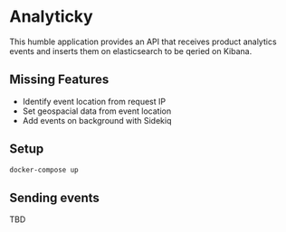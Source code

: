 # Analyticky

This humble application provides an API that receives product analytics events and inserts them on elasticsearch to be qeried on Kibana.

## Missing Features
- Identify event location from request IP
- Set geospacial data from event location
- Add events on background with Sidekiq

## Setup

``` bash
docker-compose up
```

## Sending events
TBD
